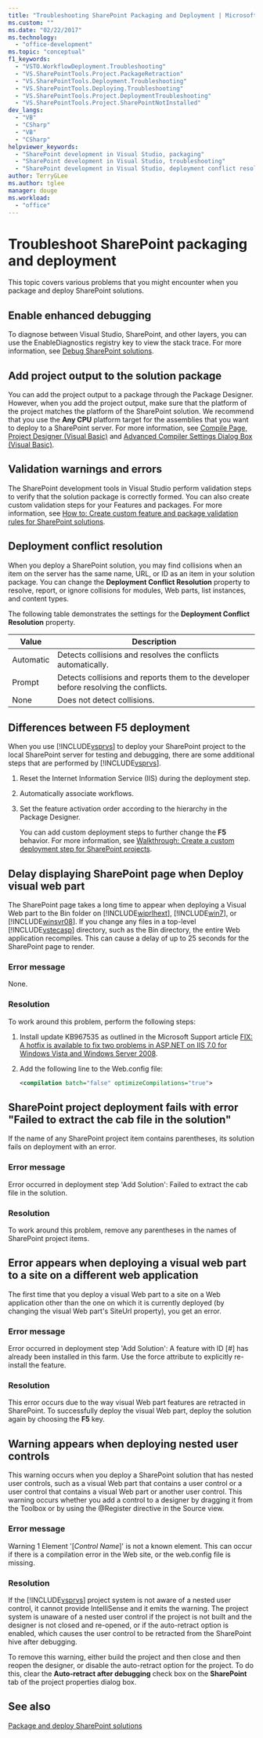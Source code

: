 ```yaml
---
title: "Troubleshooting SharePoint Packaging and Deployment | Microsoft Docs"
ms.custom: ""
ms.date: "02/22/2017"
ms.technology:
  - "office-development"
ms.topic: "conceptual"
f1_keywords:
  - "VSTO.WorkflowDeployment.Troubleshooting"
  - "VS.SharePointTools.Project.PackageRetraction"
  - "VS.SharePointTools.Deployment.Troubleshooting"
  - "VS.SharePointTools.Deploying.Troubleshooting"
  - "VS.SharePointTools.Project.DeploymentTroubleshooting"
  - "VS.SharePointTools.Project.SharePointNotInstalled"
dev_langs:
  - "VB"
  - "CSharp"
  - "VB"
  - "CSharp"
helpviewer_keywords:
  - "SharePoint development in Visual Studio, packaging"
  - "SharePoint development in Visual Studio, troubleshooting"
  - "SharePoint development in Visual Studio, deployment conflict resolution"
author: TerryGLee
ms.author: tglee
manager: douge
ms.workload:
  - "office"
---
```

# Troubleshoot SharePoint packaging and deployment
  This topic covers various problems that you might encounter when you package and deploy SharePoint solutions.

## Enable enhanced debugging
 To diagnose between Visual Studio, SharePoint, and other layers, you can use the EnableDiagnostics registry key to view the stack trace. For more information, see [Debug SharePoint solutions](../sharepoint/debugging-sharepoint-solutions.md).

## Add project output to the solution package
 You can add the project output to a package through the Package Designer. However, when you add the project output, make sure that the platform of the project matches the platform of the SharePoint solution. We recommend that you use the **Any CPU** platform target for the assemblies that you want to deploy to a SharePoint server. For more information, see [Compile Page, Project Designer &#40;Visual Basic&#41;](../ide/reference/compile-page-project-designer-visual-basic.md) and [Advanced Compiler Settings Dialog Box &#40;Visual Basic&#41;](../ide/reference/advanced-compiler-settings-dialog-box-visual-basic.md).

## Validation warnings and errors
 The SharePoint development tools in Visual Studio perform validation steps to verify that the solution package is correctly formed. You can also create custom validation steps for your Features and packages. For more information, see [How to: Create custom feature and package validation rules for SharePoint solutions](../sharepoint/how-to-create-custom-feature-and-package-validation-rules-for-sharepoint-solutions.md).

## Deployment conflict resolution
 When you deploy a SharePoint solution, you may find collisions when an item on the server has the same name, URL, or ID as an item in your solution package. You can change the **Deployment Conflict Resolution** property to resolve, report, or ignore collisions for modules, Web parts, list instances, and content types.

 The following table demonstrates the settings for the **Deployment Conflict Resolution** property.

|Value|Description|
|-----------|-----------------|
|Automatic|Detects collisions and resolves the conflicts automatically.|
|Prompt|Detects collisions and reports them to the developer before resolving the conflicts.|
|None|Does not detect collisions.|

## Differences between F5 deployment
 When you use [!INCLUDE[vsprvs](../sharepoint/includes/vsprvs-md.md)] to deploy your SharePoint project to the local SharePoint server for testing and debugging, there are some additional steps that are performed by [!INCLUDE[vsprvs](../sharepoint/includes/vsprvs-md.md)].

1. Reset the Internet Information Service (IIS) during the deployment step.

2. Automatically associate workflows.

3. Set the feature activation order according to the hierarchy in the Package Designer.

   You can add custom deployment steps to further change the **F5** behavior. For more information, see [Walkthrough: Create a custom deployment step for SharePoint projects](../sharepoint/walkthrough-creating-a-custom-deployment-step-for-sharepoint-projects.md).

## Delay displaying SharePoint page when Deploy visual web part
 The SharePoint page takes a long time to appear when deploying a Visual Web part to the Bin folder on [!INCLUDE[wiprlhext](../sharepoint/includes/wiprlhext-md.md)], [!INCLUDE[win7](../sharepoint/includes/win7-md.md)], or [!INCLUDE[winsvr08](../sharepoint/includes/winsvr08-md.md)]. If you change any files in a top-level [!INCLUDE[vstecasp](../sharepoint/includes/vstecasp-md.md)] directory, such as the Bin directory, the entire Web application recompiles. This can cause a delay of up to 25 seconds for the SharePoint page to render.

### Error message
 None.

### Resolution
 To work around this problem, perform the following steps:

1.  Install update KB967535 as outlined in the Microsoft Support article [FIX: A hotfix is available to fix two problems in ASP.NET on IIS 7.0 for Windows Vista and Windows Server 2008](http://go.microsoft.com/fwlink/?LinkId=179055).

2.  Add the following line to the Web.config file:

    ```xml
    <compilation batch="false" optimizeCompilations="true">
    ```

## SharePoint project deployment fails with error "Failed to extract the cab file in the solution"
 If the name of any SharePoint project item contains parentheses, its solution fails on deployment with an error.

### Error message
 Error occurred in deployment step 'Add Solution': Failed to extract the cab file in the solution.

### Resolution
 To work around this problem, remove any parentheses in the names of SharePoint project items.

## Error appears when deploying a visual web part to a site on a different web application
 The first time that you deploy a visual Web part to a site on a Web application other than the one on which it is currently deployed (by changing the visual Web part's SiteUrl property), you get an error.

### Error message
 Error occurred in deployment step 'Add Solution': A feature with ID [#] has already been installed in this farm. Use the force attribute to explicitly re-install the feature.

### Resolution
 This error occurs due to the way visual Web part features are retracted in SharePoint. To successfully deploy the visual Web part, deploy the solution again by choosing the **F5** key.

## Warning appears when deploying nested user controls
 This warning occurs when you deploy a SharePoint solution that has nested user controls, such as a visual Web part that contains a user control or a user control that contains a visual Web part or another user control. This warning occurs whether you add a control to a designer by dragging it from the Toolbox or by using the @Register directive in the Source view.

### Error message
 Warning 1 Element '[*Control Name*]' is not a known element. This can occur if there is a compilation error in the Web site, or the web.config file is missing.

### Resolution
 If the [!INCLUDE[vsprvs](../sharepoint/includes/vsprvs-md.md)] project system is not aware of a nested user control, it cannot provide IntelliSense and it emits the warning. The project system is unaware of a nested user control if the project is not built and the designer is not closed and re-opened, or if the auto-retract option is enabled, which causes the user control to be retracted from the SharePoint hive after debugging.

 To remove this warning, either build the project and then close and then reopen the designer, or disable the auto-retract option for the project. To do this, clear the **Auto-retract after debugging** check box on the **SharePoint** tab of the project properties dialog box.

## See also
 [Package and deploy SharePoint solutions](../sharepoint/packaging-and-deploying-sharepoint-solutions.md)
